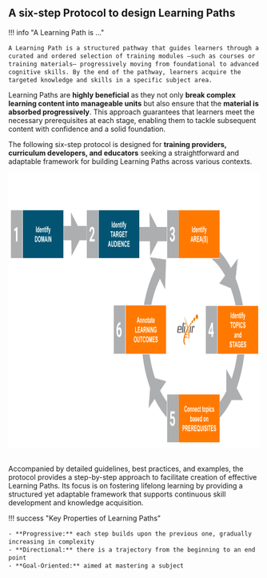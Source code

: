 ## A six-step Protocol to design Learning Paths

!!! info "A Learning Path is ..."

    A Learning Path is a structured pathway that guides learners through a curated and ordered selection of training modules —such as courses or training materials— progressively moving from foundational to advanced cognitive skills. By the end of the pathway, learners acquire the targeted knowledge and skills in a specific subject area.


Learning Paths are **highly beneficial** as they not only **break complex learning content into manageable units** but also ensure that the **material is absorbed progressively**. This approach guarantees that learners meet the necessary prerequisites at each stage, enabling them to tackle subsequent content with confidence and a solid foundation.

The following six-step protocol is designed for **training providers, curriculum developers, and educators** seeking a straightforward and adaptable framework for building Learning Paths across various contexts.

<div style="text-align: left;">
    <img src="../../assets/images/protocol/LP_blu_orange_version3.png" alt="LP" width="800" height="550">
</div>

<br>

Accompanied by detailed guidelines, best practices, and examples, the protocol provides a step-by-step approach to facilitate creation of effective Learning Paths. Its focus is on fostering lifelong learning by providing a structured yet adaptable framework that supports continuous skill development and knowledge acquisition.

!!! success "Key Properties of Learning Paths"

    - **Progressive:** each step builds upon the previous one, gradually increasing in complexity
    - **Directional:** there is a trajectory from the beginning to an end point
    - **Goal-Oriented:** aimed at mastering a subject



